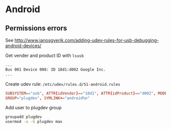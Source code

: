 # Android

## Permissions errors

See <http://www.janosgyerik.com/adding-udev-rules-for-usb-debugging-android-devices/>

Get vender and product ID with `lsusb`

``` sh
...
Bus 001 Device 008: ID 18d1:d002 Google Inc.
...
```

Create udev rule: `/etc/udev/rules.d/51-android.rules`

``` conf
SUBSYSTEM=="usb", ATTR{idVendor}=="18d1", ATTR{idProduct}=="d002", MODE="0660",
GROUP="plugdev", SYMLINK+="android%n"
```

Add user to plugdev group

``` sh
groupadd plugdev
usermod -a -G plugdev max
```
